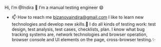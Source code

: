  Hi, I’m @Indira 👋
 I’m a manual testing engineer 😄
- 📫 How to reach me bizanovaindira@gmail.com
I like to learn new technologies and develop new skills.💞️
I do all kinds of testing work: test design, test analysis, test cases, checklists, plan.
I know what bug tracking systems are, network technologies and browser operation, browser console and UI elements on the page, cross-browser testing.✨
